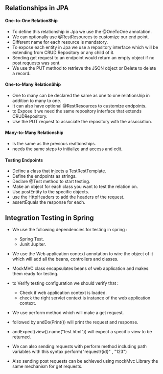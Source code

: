 ## Relationships in JPA 
#### One-to-One RelationShip
- To define this relationship in Jpa we use the @OneToOne annotation.
- We can optionally use @RestResources to customize our end point. 
- Different name for each resource is mandatory.
- To expose each entity in Jpa we use a repository interface which will be extending from CRUD Repository or any child of it.
- Sending get request to an endpoint would return an empty object if no post requests was sent.
- We use the PUT method to retrieve the JSON object or Delete to delete a record.


#### One-to-Many RelationShip
- One to many can be declared the same as one to one relationship in addition to many to one.
- It can also have optional @RestResources to customize endpoints.
- to Expose it we need the same repository interface that extends CRUDRepository.
- Use the PUT request to associate the repository with the association.

#### Many-to-Many Relationship
- Is the same as the previous realtionships.
- needs the same steps to initialize and access and edit.

#### Testing Endpoints 
- Define a class that injects a TestRestTemplate.
- Define the endpoints as strings.
- Declare @Test method to start testing.
- Make an object for each class you want to test the relation on.
- Use postEntity to the specific objects.
- use the HttpHeaders to add the headers of the request.
- assertEquals the response for each.

## Integration Testing in Spring
- We use the following dependencies for testing in spring :
    - Spring Test.
    - Junit Jupiter.

- We use the Web application context annotation to wire the object of it which will add all the beans, controllers and classes.

- MockMVC class encapsulates beans of web application and makes them ready for testing.

- to Verify testing configuration we should verify that : 
    - Check if web application context is loaded.
    - check the right servlet context is instance of the web application context.

- We use perform method which will make a get request.
- followed by andDo(Print()) will print the request and response.
- andExpect(view().name("test.html")) will expect a specific view to be returned.
- We can also sending requests with perform method including path variables with this syntax perform("request/{id}" , "123")
- Also sending post requests can be achieved using mockMvc Library the same mechanism for get requests.
